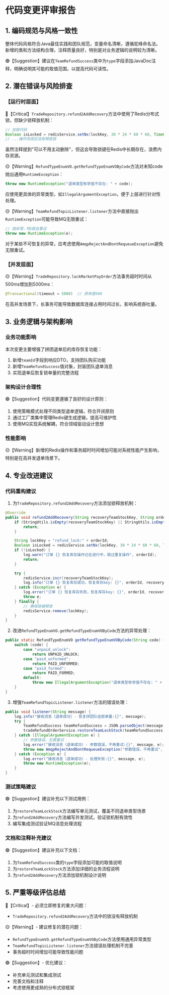 # 代码变更评审报告

## 1. 编码规范与风格一致性

整体代码风格符合Java最佳实践和团队规范，变量命名清晰，遵循驼峰命名法。新增的类和方法结构合理，注释质量良好，特别是对业务逻辑的说明较为清晰。

🟢【Suggestion】建议在`TeamRefundSuccess`类中为`type`字段添加JavaDoc注释，明确说明其可能的取值范围，以提高代码可读性。

## 2. 潜在错误与风险排查

### 【运行时层面】

🔴【Critical】`TradeRepository.refund2AddRecovery`方法中使用了Redis分布式锁，但缺少锁释放机制：
```java
// 加锁代码
Boolean isLocked = redisService.setNx(lockKey, 30 * 24 * 60 * 60, TimeUnit.SECONDS);
// ...操作完成后没有释放锁
```
虽然注释提到"可以不用主动删除"，但这会导致锁键在Redis中长期存在，浪费内存资源。

🟡【Warning】`RefundTypeEnumVO.getRefundTypeEnumVOByCode`方法对未知code抛出通用`RuntimeException`：
```java
throw new RuntimeException("退单类型枚举值不存在: " + code);
```
应使用更具体的异常类型，如`IllegalArgumentException`，便于上层进行针对性处理。

🟡【Warning】`TeamRefundTopicListener.listener`方法中直接抛出`RuntimeException`可能导致MQ无限重试：
```java
// 抛异常，MQ就会重试
throw new RuntimeException(e);
```
对于某些不可恢复的异常，应考虑使用`AmqpRejectAndDontRequeueException`避免无限重试。

### 【并发层面】

🟡【Warning】`TradeRepository.lockMarketPayOrder`方法事务超时时间从500ms增加到5000ms：
```java
@Transactional(timeout = 5000)  // 原来是500
```
在高并发场景下，长事务可能导致数据库连接占用时间过长，影响系统吞吐量。

## 3. 业务逻辑与架构影响

### 业务功能影响

本次变更主要增强了拼团退单后的库存恢复功能：
1. 新增`teamId`字段到响应DTO，支持团队购买功能
2. 新增`TeamRefundSuccess`值对象，封装团队退单消息
3. 实现退单后恢复锁单量的完整流程

### 架构设计合理性

🟢【Suggestion】代码变更遵循了良好的设计原则：
1. 使用策略模式处理不同类型退单逻辑，符合开闭原则
2. 通过工厂类集中管理Redis键生成逻辑，提高可维护性
3. 使用MQ实现系统解耦，符合领域驱动设计思想

### 性能影响

🟡【Warning】新增的Redis操作和事务超时时间增加可能对系统性能产生影响，特别是在高并发退单场景下。

## 4. 专业改进建议

### 代码重构建议

1. 为`TradeRepository.refund2AddRecovery`方法添加锁释放机制：
```java
@Override
public void refund2AddRecovery(String recoveryTeamStockKey, String orderId) {
    if (StringUtils.isEmpty(recoveryTeamStockKey) || StringUtils.isEmpty(orderId)) {
        return;
    }

    String lockKey = "refund_lock:" + orderId;
    Boolean isLocked = redisService.setNx(lockKey, 30 * 24 * 60 * 60, TimeUnit.SECONDS);
    if (!isLocked) {
        log.warn("订单 {} 恢复库存操作已在进行中，跳过重复操作", orderId);
        return;
    }

    try {
        redisService.incr(recoveryTeamStockKey);
        log.info("订单 {} 恢复库存成功，恢复库存key: {}", orderId, recoveryTeamStockKey);
    } catch (Exception e) {
        log.error("订单 {} 恢复库存失败，恢复库存key: {}", orderId, recoveryTeamStockKey, e);
        throw e;
    } finally {
        // 确保锁被释放
        redisService.remove(lockKey);
    }
}
```

2. 改进`RefundTypeEnumVO.getRefundTypeEnumVOByCode`方法的异常处理：
```java
public static RefundTypeEnumVO getRefundTypeEnumVOByCode(String code) {
    switch (code) {
        case "unpaid_unlock":
            return UNPAID_UNLOCK;
        case "paid_unformed":
            return PAID_UNFORMED;
        case "paid_formed":
            return PAID_FORMED;
        default:
            throw new IllegalArgumentException("退单类型枚举值不存在: " + code);
    }
}
```

3. 增强`TeamRefundTopicListener.listener`方法的错误处理：
```java
public void listener(String message) {
    log.info("接收消息（退单成功）- 恢复拼团队伍锁单量:{}", message);
    try {
        TeamRefundSuccess teamRefundSuccess = JSON.parseObject(message, TeamRefundSuccess.class);
        tradeRefundOrderService.restoreTeamLockStock(teamRefundSuccess);
    } catch (IllegalArgumentException e) {
        // 参数错误，无需重试
        log.error("接收消息（退单成功）- 参数错误，不再重试:{}", message, e);
        throw new AmqpRejectAndDontRequeueException("参数错误，不再重试", e);
    } catch (Exception e) {
        log.error("接收消息（退单成功）- 处理失败:{}", message, e);
        throw new RuntimeException(e);
    }
}
```

### 测试策略建议

🟢【Suggestion】建议补充以下测试用例：
1. 为`restoreTeamLockStock`方法编写单元测试，覆盖不同退单类型场景
2. 为`refund2AddRecovery`方法编写并发测试，验证锁机制有效性
3. 编写集成测试验证MQ消息处理流程

### 文档和注释补充建议

🟢【Suggestion】建议补充以下文档：
1. 为`TeamRefundSuccess`类的`type`字段添加可能的取值说明
2. 为`restoreTeamLockStock`方法添加详细的业务流程说明
3. 为`refund2AddRecovery`方法添加锁机制设计说明

## 5. 严重等级评估总结

🔴【Critical】- 必须立即修复的重大问题：
- `TradeRepository.refund2AddRecovery`方法中的锁没有释放机制

🟡【Warning】- 建议修复的潜在问题：
- `RefundTypeEnumVO.getRefundTypeEnumVOByCode`方法使用通用异常类型
- `TeamRefundTopicListener.listener`方法错误处理机制不完善
- 事务超时时间增加可能导致性能问题

🟢【Suggestion】- 优化建议：
- 补充单元测试和集成测试
- 完善文档和注释
- 考虑使用更成熟的分布式锁框架